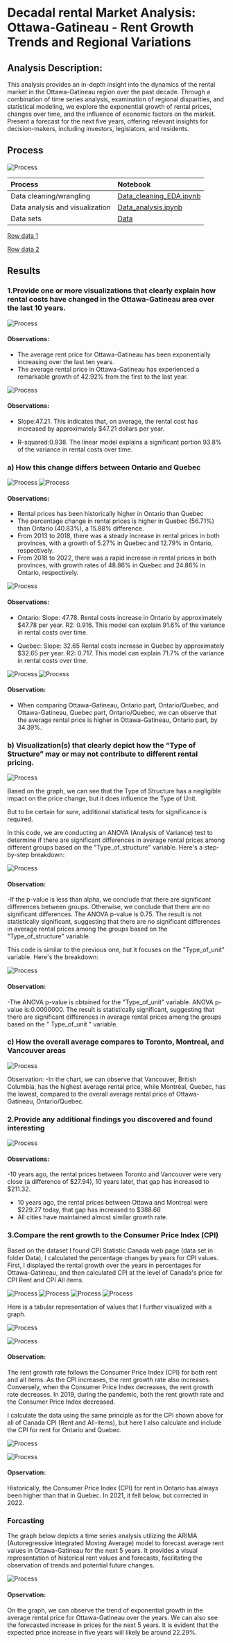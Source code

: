 # Decadal rental Market Analysis: Ottawa-Gatineau - Rent Growth Trends and Regional Variations

## Analysis Description:
This analysis provides an in-depth insight into the dynamics of the rental market in the Ottawa-Gatineau region over the past decade. Through a combination of time series analysis, examination of regional disparities, and statistical modeling, we explore the exponential growth of rental prices, changes over time, and the influence of economic factors on the market. Present a forecast for the next five years, offering relevant insights for decision-makers, including investors, legislators, and residents.

## Process

![Process](images/Data-Analytics.jpg)

Process |   Notebook |
|:-|:-|
|Data cleaning/wrangling | [Data_cleaning_EDA.ipynb](/Data_analysis.ipynb)|
|Data analysis and visualization|[Data_analysis.ipynb](/Data_analysis.ipynb)|
|Data sets|[Data](/Data/)|

[Row data 1](https://www150.statcan.gc.ca/t1/tbl1/en/tv.action?pid=3410013301&pickMembers%5B0%5D=1.105&pickMembers%5B1%5D=3.1&cubeTimeFrame.startYear=2013&cubeTimeFrame.endYear=2022&referencePeriods=20130101%2C20220101)

[Row data 2](https://www150.statcan.gc.ca/t1/tbl1/en/tv.action?pid=1810000501&pickMembers%5B0%5D=1.2&cubeTimeFrame.startYear=2012&cubeTimeFrame.endYear=2022&referencePeriods=20120101%2C20220101)





## Results

### 1.Provide one or more visualizations that clearly explain how rental costs have changed in the Ottawa-Gatineau area over the last 10 years.

![Process](images/1.PNG)

#### Observations:
- The average rent price for Ottawa-Gatineau has been exponentially increasing over the last ten years.
- The average rental price in Ottawa-Gatineau has experienced a remarkable growth of 42.92% from the first to the last year.

![Process](images/1_1.PNG)

#### Observations:
- Slope:47.21. This indicates that, on average, the rental cost has increased by approximately $47.21 dollars per year.

- R-squared:0.938. The linear model explains a significant portion 93.8% of the variance in rental costs over time.

### a) How this change differs between Ontario and Quebec

![Process](images/2.PNG)
![Process](images/3.PNG)

#### Observations:
- Rental prices has been historically higher in Ontario than Quebec
- The percentage change in rental prices is higher in Quebec (56.71%) than Ontario (40.83%), a 15.88% difference. 
- From 2013 to 2018, there was a steady increase in rental prices in both provinces, with a growth of 5.27% in Quebec and 12.79% in Ontario, respectively.
- From 2018 to 2022, there was a rapid increase in rental prices in both provinces, with growth rates of 48.86% in Quebec and 24.86% in Ontario, respectively.

![Process](images/3_1.PNG)

#### Observations: 
- Ontario:
Slope: 47.78. Rental costs increase in Ontario by approximately $47.78 per year.
R2: 0.916. This model can explain 91.6% of the variance in rental costs over time.

- Quebec:
Slope: 32.65 Rental costs increase in Quebec by approximately $32.65 per year.
R2: 0.717. This model can explain 71.7% of the variance in rental costs over time.

![Process](images/4.PNG)
![Process](images/5.PNG)

#### Observation:
- When comparing Ottawa-Gatineau, Ontario part, Ontario/Quebec, and Ottawa-Gatineau, Quebec part, Ontario/Quebec, we can observe that the average rental price is higher in Ottawa-Gatineau, Ontario part, by 34.39%.

### b) Visualization(s) that clearly depict how the “Type of Structure” may or may not contribute to different rental pricing.

![Process](images/7.PNG)

Based on the graph, we can see that the Type of Structure has a negligible impact on the price change, but it does influence the Type of Unit.

But to be certain for sure, additional statistical tests for significance is required.


In this code, we are conducting an ANOVA (Analysis of Variance) test to determine if there are significant differences in average rental prices among different groups based on the "Type_of_structure" variable. Here's a step-by-step breakdown:

![Process](images/7_1.PNG)

#### Observation: 
-If the p-value is less than alpha, we conclude that there are significant differences between groups. Otherwise, we conclude that there are no significant differences.
The ANOVA p-value is 0.75.
The result is not statistically significant, suggesting that there are no significant differences in average rental prices among the groups based on the "Type_of_structure" variable.

This code is similar to the previous one, but it focuses on the "Type_of_unit" variable. Here's the breakdown:

![Process](images/7_2.PNG)

#### Observation:
-The ANOVA p-value is obtained for the "Type_of_unit" variable. ANOVA p-value is:0.0000000. The result is statistically significant, suggesting that there are significant differences in average rental prices among the groups based on the " Type_of_unit " variable.

### c) How the overall average compares to Toronto, Montreal, and Vancouver areas

![Process](images/8.PNG)

Observation:
-In the chart, we can observe that Vancouver, British Columbia, has the highest average rental price, while Montréal, Quebec, has the lowest, compared to the overall average rental price of Ottawa-Gatineau, Ontario/Quebec.

### 2.Provide any additional findings you discovered and found interesting

![Process](images/10.PNG)

#### Observations:
-10 years ago, the rental prices between Toronto and Vancouver were very close (a difference of $27.94), 10 years later, that gap has increased to $211.32.
- 10 years ago, the rental prices between Ottawa and Montreal were $229.27 today, that gap has increased to $388.66
- All cities have maintained almost similar growth rate.

### 3.Compare the rent growth to the Consumer Price Index (CPI)

Based on the dataset I found CPI Statistic Canada web page (data set in folder Data), I calculated the percentage changes by years for CPI values. First, I displayed the rental growth over the years in percentages for Ottawa-Gatineau, and then calculated CPI at the level of Canada's price for CPI Rent and CPI All items.

![Process](images/12_1.PNG)
![Process](images/12_2.PNG)
![Process](images/12_3.PNG)
![Process](images/12_4.PNG)

Here is a tabular representation of values that I further visualized with a graph.

![Process](images/12.PNG)

![Process](images/13.PNG)

#### Observation:
The rent growth rate follows the Consumer Price Index (CPI) for both rent and all items. As the CPI increases, the rent growth rate also increases. Conversely, when the Consumer Price Index decreases, the rent growth rate decreases. In 2019, during the pandemic, both the rent growth rate and the Consumer Price Index decreased.

I calculate the data using the same principle as for the CPI shown above for all of Canada CPI (Rent and All-items), but here I also calculate and include the CPI for rent for Ontario and Quebec.

![Process](images/14.PNG)

![Process](images/15.PNG)

#### Opservation:
Historically, the Consumer Price Index (CPI) for rent in Ontario has always been higher than that in Quebec. In 2021, it fell below, but corrected in 2022.

### Forcasting 

The graph below depicts a time series analysis utilizing the ARIMA (Autoregressive Integrated Moving Average) model to forecast average rent values in Ottawa-Gatineau for the next 5 years. It provides a visual representation of historical rent values and forecasts, facilitating the observation of trends and potential future changes.

![Process](images/16.PNG)

#### Opservation:
On the graph, we can observe the trend of exponential growth in the average rental price for Ottawa-Gatineau over the years. We can also see the forecasted increase in prices for the next 5 years. It is evident that the expected price increase in five years will likely be around 22.29%.

